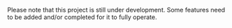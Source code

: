 Please note that this project is still under development. Some features need to be added and/or completed for it to fully operate.